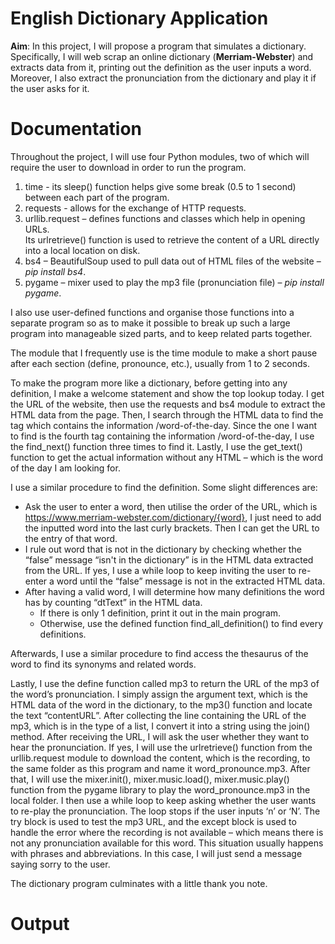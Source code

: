 # English Dictionary Application
**Aim**: In this project, I will propose a program that simulates a dictionary. Specifically, I will web scrap an online dictionary (**Merriam-Webster**) and extracts data from it, printing out the definition as the user inputs a word. Moreover, I also extract the pronunciation from the dictionary and play it if the user asks for it. 

# Documentation
Throughout the project, I will use four Python modules, two of which will require the user to download in order to run the program. 
1.	time - its sleep() function helps give some break (0.5 to 1 second) between each part of the program.
2.	requests - allows for the exchange of HTTP requests.
3.	urllib.request – defines functions and classes which help in opening URLs.</br>Its urlretrieve() function is used to retrieve the content of a URL directly into a local location on disk.
4.	bs4 – BeautifulSoup used to pull data out of HTML files of the website – _pip install bs4_.
5.	pygame – mixer used to play the mp3 file (pronunciation file) – _pip install pygame_.

I also use user-defined functions and organise those functions into a separate program so as to make it possible to break up such a large program into manageable sized parts, and to keep related parts together.

The module that I frequently use is the time module to make a short pause after each section (define, pronounce, etc.), usually from 1 to 2 seconds.

To make the program more like a dictionary, before getting into any definition, I make a welcome statement and show the top lookup today. I get the URL of the website, then use the requests and bs4 module to extract the HTML data from the page. Then, I search through the HTML data to find the <a> tag which contains the information /word-of-the-day. Since the one I want to find is the fourth <a> tag containing the information /word-of-the-day, I use the find_next() function three times to find it. Lastly, I use the get_text() function to get the actual information without any HTML – which is the word of the day I am looking for.

I use a similar procedure to find the definition. Some slight differences are:
- Ask the user to enter a word, then utilise the order of the URL, which is <https://www.merriam-webster.com/dictionary/{word}>, I just need to add the inputted word into the last curly brackets. Then I can get the URL to the entry of that word.
- I rule out word that is not in the dictionary by checking whether the “false” message “isn\'t in the dictionary” is in the HTML data extracted from the URL. If yes, I use a while loop to keep inviting the user to re-enter a word until the “false” message is not in the extracted HTML data.
- After having a valid word, I will determine how many definitions the word has by counting “dtText” in the HTML data.
  - If there is only 1 definition, print it out in the main program.
  - Otherwise, use the defined function find_all_definition() to find every definitions.

Afterwards, I use a similar procedure to find access the thesaurus of the word to find its synonyms and related words.

Lastly, I use the define function called mp3 to return the URL of the mp3 of the word’s pronunciation. I simply assign the argument text, which is the HTML data of the word in the dictionary, to the mp3() function and locate the text “contentURL”. After collecting the line containing the URL of the mp3, which is in the type of a list, I convert it into a string using the join() method. After receiving the URL, I will ask the user whether they want to hear the pronunciation. If yes, I will use the urlretrieve() function from the urllib.request module to download the content, which is the recording, to the same folder as this program and name it word_pronounce.mp3. After that, I will use the mixer.init(), mixer.music.load(), mixer.music.play() function from the pygame library to play the word_pronounce.mp3 in the local folder. I then use a while loop to keep asking whether the user wants to re-play the pronunciation. The loop stops if the user inputs ‘n’ or ‘N’. The try block is used to test the mp3 URL, and the except block is used to handle the error where the recording is not available – which means there is not any pronunciation available for this word. This situation usually happens with phrases and abbreviations. In this case, I will just send a message saying sorry to the user.

The dictionary program culminates with a little thank you note.

# Output
